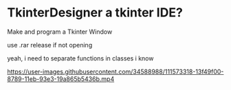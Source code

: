 # TkinterDesigner a tkinter IDE?
Make and program a Tkinter Window 

use .rar release if not opening

yeah, i need to separate functions in classes i know

https://user-images.githubusercontent.com/34588988/111573318-13f49f00-8789-11eb-93e3-19a865b5436b.mp4

